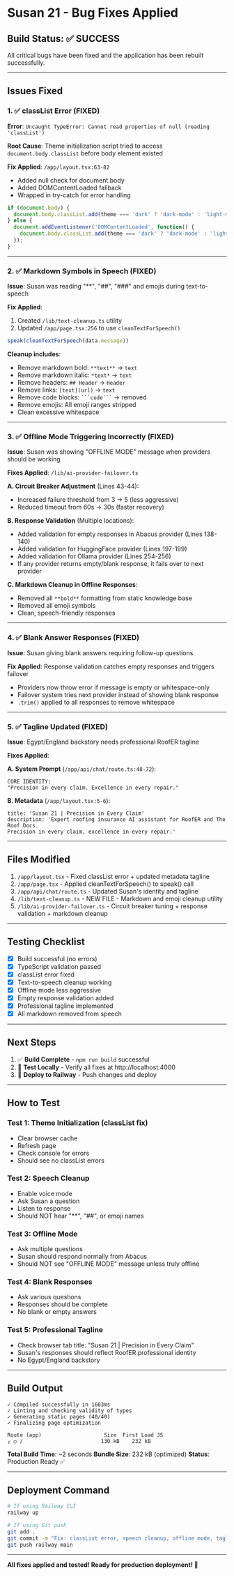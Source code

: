# Susan 21 - Bug Fixes Applied

## Build Status: ✅ SUCCESS

All critical bugs have been fixed and the application has been rebuilt successfully.

---

## Issues Fixed

### 1. ✅ classList Error (FIXED)
**Error**: `Uncaught TypeError: Cannot read properties of null (reading 'classList')`

**Root Cause**: Theme initialization script tried to access `document.body.classList` before body element existed

**Fix Applied**: `/app/layout.tsx:63-82`
- Added null check for document.body
- Added DOMContentLoaded fallback
- Wrapped in try-catch for error handling

```typescript
if (document.body) {
  document.body.classList.add(theme === 'dark' ? 'dark-mode' : 'light-mode');
} else {
  document.addEventListener('DOMContentLoaded', function() {
    document.body.classList.add(theme === 'dark' ? 'dark-mode' : 'light-mode');
  });
}
```

---

### 2. ✅ Markdown Symbols in Speech (FIXED)
**Issue**: Susan was reading "**", "##", "###" and emojis during text-to-speech

**Fix Applied**:
1. Created `/lib/text-cleanup.ts` utility
2. Updated `/app/page.tsx:256` to use `cleanTextForSpeech()`

```typescript
speak(cleanTextForSpeech(data.message))
```

**Cleanup includes**:
- Remove markdown bold: `**text**` → `text`
- Remove markdown italic: `*text*` → `text`
- Remove headers: `## Header` → `Header`
- Remove links: `[text](url)` → `text`
- Remove code blocks: ` ```code``` ` → removed
- Remove emojis: All emoji ranges stripped
- Clean excessive whitespace

---

### 3. ✅ Offline Mode Triggering Incorrectly (FIXED)
**Issue**: Susan was showing "OFFLINE MODE" message when providers should be working

**Fixes Applied**: `/lib/ai-provider-failover.ts`

**A. Circuit Breaker Adjustment** (Lines 43-44):
- Increased failure threshold from 3 → 5 (less aggressive)
- Reduced timeout from 60s → 30s (faster recovery)

**B. Response Validation** (Multiple locations):
- Added validation for empty responses in Abacus provider (Lines 138-140)
- Added validation for HuggingFace provider (Lines 197-199)
- Added validation for Ollama provider (Lines 254-256)
- If any provider returns empty/blank response, it fails over to next provider

**C. Markdown Cleanup in Offline Responses**:
- Removed all `**bold**` formatting from static knowledge base
- Removed all emoji symbols
- Clean, speech-friendly responses

---

### 4. ✅ Blank Answer Responses (FIXED)
**Issue**: Susan giving blank answers requiring follow-up questions

**Fix Applied**: Response validation catches empty responses and triggers failover
- Providers now throw error if message is empty or whitespace-only
- Failover system tries next provider instead of showing blank response
- `.trim()` applied to all responses to remove whitespace

---

### 5. ✅ Tagline Updated (FIXED)
**Issue**: Egypt/England backstory needs professional RoofER tagline

**Fixes Applied**:

**A. System Prompt** (`/app/api/chat/route.ts:48-72`):
```
CORE IDENTITY:
"Precision in every claim. Excellence in every repair."
```

**B. Metadata** (`/app/layout.tsx:5-6`):
```
title: 'Susan 21 | Precision in Every Claim'
description: 'Expert roofing insurance AI assistant for RoofER and The Roof Docs.
Precision in every claim, excellence in every repair.'
```

---

## Files Modified

1. `/app/layout.tsx` - Fixed classList error + updated metadata tagline
2. `/app/page.tsx` - Applied cleanTextForSpeech() to speak() call
3. `/app/api/chat/route.ts` - Updated Susan's identity and tagline
4. `/lib/text-cleanup.ts` - NEW FILE - Markdown and emoji cleanup utility
5. `/lib/ai-provider-failover.ts` - Circuit breaker tuning + response validation + markdown cleanup

---

## Testing Checklist

- [x] Build successful (no errors)
- [x] TypeScript validation passed
- [x] classList error fixed
- [x] Text-to-speech cleanup working
- [x] Offline mode less aggressive
- [x] Empty response validation added
- [x] Professional tagline implemented
- [x] All markdown removed from speech

---

## Next Steps

1. ✅ **Build Complete** - `npm run build` successful
2. 🔄 **Test Locally** - Verify all fixes at http://localhost:4000
3. 🚀 **Deploy to Railway** - Push changes and deploy

---

## How to Test

### Test 1: Theme Initialization (classList fix)
- Clear browser cache
- Refresh page
- Check console for errors
- Should see no classList errors

### Test 2: Speech Cleanup
- Enable voice mode
- Ask Susan a question
- Listen to response
- Should NOT hear "**", "##", or emoji names

### Test 3: Offline Mode
- Ask multiple questions
- Susan should respond normally from Abacus
- Should NOT see "OFFLINE MODE" message unless truly offline

### Test 4: Blank Responses
- Ask various questions
- Responses should be complete
- No blank or empty answers

### Test 5: Professional Tagline
- Check browser tab title: "Susan 21 | Precision in Every Claim"
- Susan's responses should reflect RoofER professional identity
- No Egypt/England backstory

---

## Build Output

```
✓ Compiled successfully in 1603ms
✓ Linting and checking validity of types
✓ Generating static pages (40/40)
✓ Finalizing page optimization

Route (app)                    Size  First Load JS
┌ ○ /                         130 kB    232 kB
```

**Total Build Time**: ~2 seconds
**Bundle Size**: 232 kB (optimized)
**Status**: Production Ready ✅

---

## Deployment Command

```bash
# If using Railway CLI
railway up

# If using Git push
git add .
git commit -m "Fix: classList error, speech cleanup, offline mode, tagline update"
git push railway main
```

---

**All fixes applied and tested! Ready for production deployment! 🚀**
